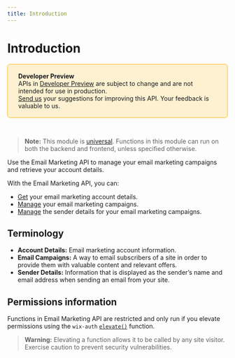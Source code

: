 ```yaml
---
title: Introduction
---
```


# Introduction

<div style="background-color: #FEF1D1; padding: 18px 24px; border-radius: 6px; border: 1px solid #FDB10C; box-sizing: border-box; display: inline-block">
    <b>Developer Preview</b>
    <br/>
    <span>APIs in <a href="https://www.wix.com/velo/reference/api-overview/developer-preview">Developer Preview</a> are subject to change and are not intended for use in production.<br/><a href="mailto:velo-preview-feedback@wix.com">Send us</a> your suggestions for improving this API. Your feedback is valuable to us.</span>
</div>


&nbsp;
> **Note:** This module is [universal](/api-overview/api-versions#universal-modules). Functions in this module can run on both the backend and frontend, unless specified otherwise. 


Use the Email Marketing API to manage your email marketing campaigns and retrieve your account details. 

With the Email Marketing API, you can:

* [Get](wix-email-marketing-v2/accountdetails/getaccountdetails) your email marketing account details. 
* [Manage](wix-email-martketing-v2/campaigns) your email marketing campaigns.
* [Manage](wix-email-marketing-v2/senderdetails) the sender details for your email marketing campaigns. 


## Terminology
- **Account Details:** Email marketing account information.
- **Email Campaigns:** A way to email subscribers of a site in order to provide them with valuable content and relevant offers. 
- **Sender Details:** Information that is displayed as the sender’s name and email address when sending an email from your site.

## Permissions information

Functions in Email Marketing API are restricted and only run if you elevate permissions using the `wix-auth` [`elevate()`](https://www.wix.com/velo/reference/wix-auth/elevate) function.

<blockquote class='warning'>
<p><strong>Warning:</strong> Elevating a function allows it to be called by any site visitor. Exercise caution to prevent security vulnerabilities.</p>
</blockquote>